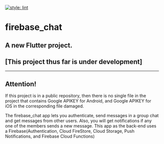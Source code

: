 [![style: lint](https://img.shields.io/badge/style-lint-4BC0F5.svg)](https://pub.dev/packages/lint)
# firebase_chat

A new Flutter project.
------------------------------------------------
## [This project thus far is under development]
------------------------------------------------
## Attention!
If this project is in a public repository, then
there is no single file in the project that contains Google APIKEY for Android, and Google APIKEY for iOS in the corresponding file damaged.

The firebase_chat app lets you authenticate,
send messages in a group chat and get messages from other users.
Also, you will get notifications if any one of the members sends a new message.
This app as the back-end uses a Firebase(Authentication, Cloud FireStore, Cloud Storage, Push Notifications, and Firebase Cloud Functions)


